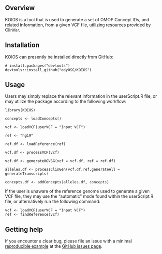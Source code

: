 <!-- README.md is generated from README.Rmd. Please edit that file -->

## Overview

KOIOS is a tool that is used to generate a set of OMOP Concept IDs, and
related information, from a given VCF file, utilizing resources provided
by ClinVar.

## Installation

KOIOS can presently be installed directly from GitHub:

    # install.packages("devtools")
    devtools::install_github("odyOSG/KOIOS")

## Usage

Users may simply replace the relevant information in the userScript.R
file, or may utilize the package according to the following workflow:


    library(KOIOS)

    concepts <- loadConcepts()

    vcf <- loadVCF(userVCF = "Input VCF")

    ref <- "hg19"

    ref.df <- loadReference(ref)

    vcf.df <- processVCF(vcf)

    vcf.df <- generateHGVSG(vcf = vcf.df, ref = ref.df)

    alleles.df <- processClinGen(vcf.df,ref,generateAll = generateTranscripts)

    concepts.df <- addConcepts(alleles.df, concepts)

If the user is unaware of the reference genome used to generate a given
VCF file, they may use the “automatic” mode found within the
userScript.R file, or alternatively run the following command:


    vcf <- loadVCF(userVCF = "Input VCF")
    ref <- findReference(vcf)

## Getting help

If you encounter a clear bug, please file an issue with a minimal
[reproducible example](https://reprex.tidyverse.org/) at the [GitHub
issues page](https://github.com/OdyOSG/KOIOS/issues).
